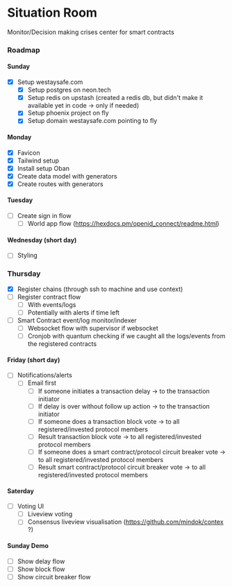 # Situation Room

Monitor/Decision making crises center for smart contracts

### Roadmap

#### Sunday
- [x] Setup westaysafe.com
  - [x] Setup postgres on neon.tech
  - [x] Setup redis on upstash (created a redis db, but didn't make it available yet in code -> only if needed)
  - [x] Setup phoenix project on fly
  - [x] Setup domain westaysafe.com pointing to fly

#### Monday
- [x] Favicon
- [x] Tailwind setup 
- [x] Install setup Oban 
- [x] Create data model with generators
- [x] Create routes with generators

#### Tuesday
- [ ] Create sign in flow 
  - [ ] World app flow (https://hexdocs.pm/openid_connect/readme.html)

#### Wednesday (short day)

- [ ] Styling

### Thursday
- [x] Register chains (through ssh to machine and use context)
- [ ] Register contract flow
  - [ ] With events/logs
  - [ ] Potentially with alerts if time left
- [ ] Smart Contract event/log monitor/indexer
  - [ ] Websocket flow with supervisor if websocket 
  - [ ] Cronjob with quantum checking if we caught all the logs/events from the registered contracts

#### Friday (short day)
- [ ] Notifications/alerts
  - [ ] Email first
    - [ ] If someone initiates a transaction delay -> to the transaction initiator
    - [ ] If delay is over without follow up action -> to the transaction initiator
    - [ ] If someone does a transaction block vote -> to all registered/invested protocol members
    - [ ] Result transaction block vote -> to all registered/invested protocol members
    - [ ] If someone does a smart contract/protocol circuit breaker vote -> to all registered/invested protocol members
    - [ ] Result smart contract/protocol circuit breaker vote -> to all registered/invested protocol members

#### Saterday
- [ ] Voting UI
  - [ ] Liveview voting
  - [ ] Consensus liveview visualisation (https://github.com/mindok/contex ?)

#### Sunday Demo
- [ ] Show delay flow
- [ ] Show block flow
- [ ] Show circuit breaker flow
